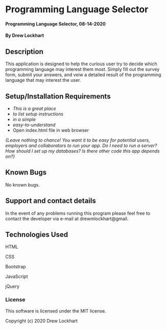 # Programming Language Selector

#### Programming Language Selector, 08-14-2020

#### By Drew Lockhart

## Description

This application is designed to help the curious user try to decide which programming language may interest them most. Simply fill out the survey form, submit your answers, and veiw a detailed result of the programming language that may interest the user.

## Setup/Installation Requirements

* _This is a great place_
* _to list setup instructions_
* _in a simple_
* _easy-to-understand_
* Open index.html file in web browser

_{Leave nothing to chance! You want it to be easy for potential users, employers and collaborators to run your app. Do I need to run a server? How should I set up my databases? Is there other code this app depends on?}_

## Known Bugs

No known bugs.

## Support and contact details

In the event of any problems running this program please feel free to contact the developer via e-mail at
drewmlockhart@gmail.

## Technologies Used

HTML

CSS

Bootstrap

JavaScript

jQuery

### License

This software is licensed under the MIT license.

Copyright (c) 2020 Drew Lockhart